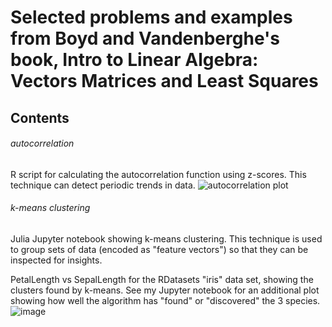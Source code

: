 # Selected problems and examples from Boyd and Vandenberghe's book, Intro to Linear Algebra: Vectors Matrices and Least Squares

## Contents

###### autocorrelation
R script for calculating the autocorrelation function using z-scores. This technique can detect periodic trends in data.
![autocorrelation plot](https://github.com/blakeb211/autocorrelation/blob/main/autocorrelation%20function.jpeg)

###### k-means clustering
Julia Jupyter notebook showing k-means clustering. This technique is used to group sets of data (encoded as "feature vectors") so that they can be inspected for insights. 

PetalLength vs SepalLength for the RDatasets "iris" data set, showing the clusters found by k-means. See my Jupyter notebook for an additional plot showing how well the algorithm has "found" or "discovered" the 3 species.
![image](https://user-images.githubusercontent.com/20021147/147608211-b028759e-856d-4638-a4c0-18889cc027ba.png)

